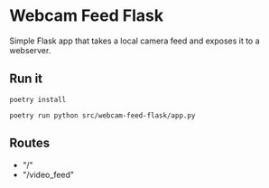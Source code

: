 # Webcam Feed Flask

Simple Flask app that takes a local camera feed and exposes it to a webserver.

## Run it

```shell
poetry install
```

```shell
poetry run python src/webcam-feed-flask/app.py
```

## Routes

- "/"
- "/video_feed"
